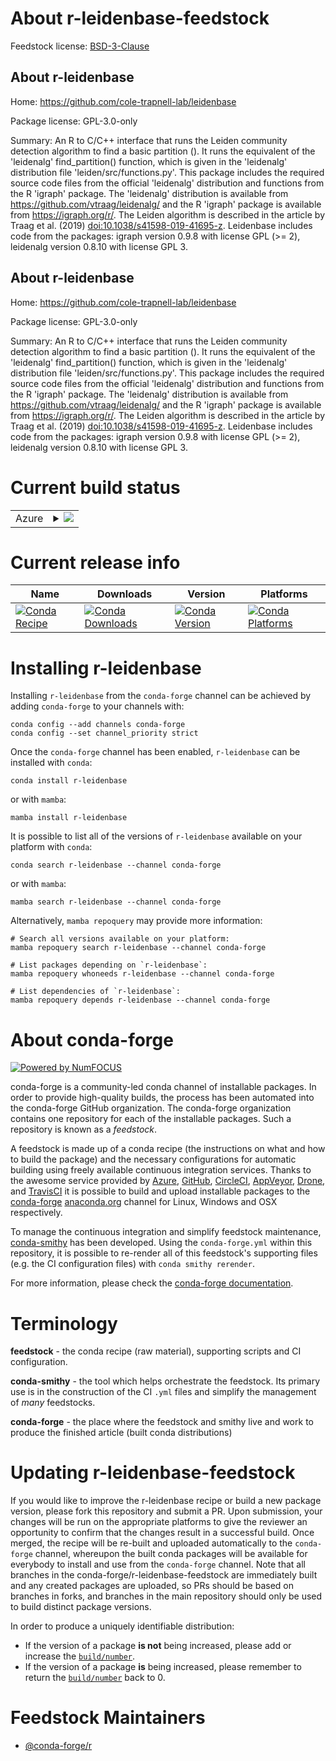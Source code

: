 About r-leidenbase-feedstock
============================

Feedstock license: [BSD-3-Clause](https://github.com/conda-forge/r-leidenbase-feedstock/blob/main/LICENSE.txt)


About r-leidenbase
------------------

Home: https://github.com/cole-trapnell-lab/leidenbase

Package license: GPL-3.0-only

Summary: An R to C/C++ interface that runs the Leiden community detection algorithm to find a basic partition (). It runs the equivalent of the 'leidenalg' find_partition() function, which is given in the 'leidenalg' distribution file 'leiden/src/functions.py'. This package includes the required source code files from the official 'leidenalg' distribution and functions from the R 'igraph' package.  The 'leidenalg' distribution is available from <https://github.com/vtraag/leidenalg/> and the R 'igraph' package is available from <https://igraph.org/r/>. The Leiden algorithm is described in the article by Traag et al. (2019) <doi:10.1038/s41598-019-41695-z>. Leidenbase includes code from the packages: igraph version 0.9.8 with license GPL (>= 2), leidenalg version 0.8.10 with license GPL 3.

About r-leidenbase
------------------

Home: https://github.com/cole-trapnell-lab/leidenbase

Package license: GPL-3.0-only

Summary: An R to C/C++ interface that runs the Leiden community detection algorithm to find a basic partition (). It runs the equivalent of the 'leidenalg' find_partition() function, which is given in the 'leidenalg' distribution file 'leiden/src/functions.py'. This package includes the required source code files from the official 'leidenalg' distribution and functions from the R 'igraph' package.  The 'leidenalg' distribution is available from <https://github.com/vtraag/leidenalg/> and the R 'igraph' package is available from <https://igraph.org/r/>. The Leiden algorithm is described in the article by Traag et al. (2019) <doi:10.1038/s41598-019-41695-z>. Leidenbase includes code from the packages: igraph version 0.9.8 with license GPL (>= 2), leidenalg version 0.8.10 with license GPL 3.

Current build status
====================


<table>
    
  <tr>
    <td>Azure</td>
    <td>
      <details>
        <summary>
          <a href="https://dev.azure.com/conda-forge/feedstock-builds/_build/latest?definitionId=24878&branchName=main">
            <img src="https://dev.azure.com/conda-forge/feedstock-builds/_apis/build/status/r-leidenbase-feedstock?branchName=main">
          </a>
        </summary>
        <table>
          <thead><tr><th>Variant</th><th>Status</th></tr></thead>
          <tbody><tr>
              <td>linux_64_r_base4.4</td>
              <td>
                <a href="https://dev.azure.com/conda-forge/feedstock-builds/_build/latest?definitionId=24878&branchName=main">
                  <img src="https://dev.azure.com/conda-forge/feedstock-builds/_apis/build/status/r-leidenbase-feedstock?branchName=main&jobName=linux&configuration=linux%20linux_64_r_base4.4" alt="variant">
                </a>
              </td>
            </tr><tr>
              <td>linux_64_r_base4.5</td>
              <td>
                <a href="https://dev.azure.com/conda-forge/feedstock-builds/_build/latest?definitionId=24878&branchName=main">
                  <img src="https://dev.azure.com/conda-forge/feedstock-builds/_apis/build/status/r-leidenbase-feedstock?branchName=main&jobName=linux&configuration=linux%20linux_64_r_base4.5" alt="variant">
                </a>
              </td>
            </tr><tr>
              <td>linux_aarch64_r_base4.4</td>
              <td>
                <a href="https://dev.azure.com/conda-forge/feedstock-builds/_build/latest?definitionId=24878&branchName=main">
                  <img src="https://dev.azure.com/conda-forge/feedstock-builds/_apis/build/status/r-leidenbase-feedstock?branchName=main&jobName=linux&configuration=linux%20linux_aarch64_r_base4.4" alt="variant">
                </a>
              </td>
            </tr><tr>
              <td>linux_aarch64_r_base4.5</td>
              <td>
                <a href="https://dev.azure.com/conda-forge/feedstock-builds/_build/latest?definitionId=24878&branchName=main">
                  <img src="https://dev.azure.com/conda-forge/feedstock-builds/_apis/build/status/r-leidenbase-feedstock?branchName=main&jobName=linux&configuration=linux%20linux_aarch64_r_base4.5" alt="variant">
                </a>
              </td>
            </tr><tr>
              <td>linux_ppc64le_r_base4.4</td>
              <td>
                <a href="https://dev.azure.com/conda-forge/feedstock-builds/_build/latest?definitionId=24878&branchName=main">
                  <img src="https://dev.azure.com/conda-forge/feedstock-builds/_apis/build/status/r-leidenbase-feedstock?branchName=main&jobName=linux&configuration=linux%20linux_ppc64le_r_base4.4" alt="variant">
                </a>
              </td>
            </tr><tr>
              <td>linux_ppc64le_r_base4.5</td>
              <td>
                <a href="https://dev.azure.com/conda-forge/feedstock-builds/_build/latest?definitionId=24878&branchName=main">
                  <img src="https://dev.azure.com/conda-forge/feedstock-builds/_apis/build/status/r-leidenbase-feedstock?branchName=main&jobName=linux&configuration=linux%20linux_ppc64le_r_base4.5" alt="variant">
                </a>
              </td>
            </tr><tr>
              <td>osx_64_r_base4.4</td>
              <td>
                <a href="https://dev.azure.com/conda-forge/feedstock-builds/_build/latest?definitionId=24878&branchName=main">
                  <img src="https://dev.azure.com/conda-forge/feedstock-builds/_apis/build/status/r-leidenbase-feedstock?branchName=main&jobName=osx&configuration=osx%20osx_64_r_base4.4" alt="variant">
                </a>
              </td>
            </tr><tr>
              <td>osx_64_r_base4.5</td>
              <td>
                <a href="https://dev.azure.com/conda-forge/feedstock-builds/_build/latest?definitionId=24878&branchName=main">
                  <img src="https://dev.azure.com/conda-forge/feedstock-builds/_apis/build/status/r-leidenbase-feedstock?branchName=main&jobName=osx&configuration=osx%20osx_64_r_base4.5" alt="variant">
                </a>
              </td>
            </tr><tr>
              <td>osx_arm64_r_base4.4</td>
              <td>
                <a href="https://dev.azure.com/conda-forge/feedstock-builds/_build/latest?definitionId=24878&branchName=main">
                  <img src="https://dev.azure.com/conda-forge/feedstock-builds/_apis/build/status/r-leidenbase-feedstock?branchName=main&jobName=osx&configuration=osx%20osx_arm64_r_base4.4" alt="variant">
                </a>
              </td>
            </tr><tr>
              <td>osx_arm64_r_base4.5</td>
              <td>
                <a href="https://dev.azure.com/conda-forge/feedstock-builds/_build/latest?definitionId=24878&branchName=main">
                  <img src="https://dev.azure.com/conda-forge/feedstock-builds/_apis/build/status/r-leidenbase-feedstock?branchName=main&jobName=osx&configuration=osx%20osx_arm64_r_base4.5" alt="variant">
                </a>
              </td>
            </tr><tr>
              <td>win_64_r_base4.4</td>
              <td>
                <a href="https://dev.azure.com/conda-forge/feedstock-builds/_build/latest?definitionId=24878&branchName=main">
                  <img src="https://dev.azure.com/conda-forge/feedstock-builds/_apis/build/status/r-leidenbase-feedstock?branchName=main&jobName=win&configuration=win%20win_64_r_base4.4" alt="variant">
                </a>
              </td>
            </tr><tr>
              <td>win_64_r_base4.5</td>
              <td>
                <a href="https://dev.azure.com/conda-forge/feedstock-builds/_build/latest?definitionId=24878&branchName=main">
                  <img src="https://dev.azure.com/conda-forge/feedstock-builds/_apis/build/status/r-leidenbase-feedstock?branchName=main&jobName=win&configuration=win%20win_64_r_base4.5" alt="variant">
                </a>
              </td>
            </tr>
          </tbody>
        </table>
      </details>
    </td>
  </tr>
</table>

Current release info
====================

| Name | Downloads | Version | Platforms |
| --- | --- | --- | --- |
| [![Conda Recipe](https://img.shields.io/badge/recipe-r--leidenbase-green.svg)](https://anaconda.org/conda-forge/r-leidenbase) | [![Conda Downloads](https://img.shields.io/conda/dn/conda-forge/r-leidenbase.svg)](https://anaconda.org/conda-forge/r-leidenbase) | [![Conda Version](https://img.shields.io/conda/vn/conda-forge/r-leidenbase.svg)](https://anaconda.org/conda-forge/r-leidenbase) | [![Conda Platforms](https://img.shields.io/conda/pn/conda-forge/r-leidenbase.svg)](https://anaconda.org/conda-forge/r-leidenbase) |

Installing r-leidenbase
=======================

Installing `r-leidenbase` from the `conda-forge` channel can be achieved by adding `conda-forge` to your channels with:

```
conda config --add channels conda-forge
conda config --set channel_priority strict
```

Once the `conda-forge` channel has been enabled, `r-leidenbase` can be installed with `conda`:

```
conda install r-leidenbase
```

or with `mamba`:

```
mamba install r-leidenbase
```

It is possible to list all of the versions of `r-leidenbase` available on your platform with `conda`:

```
conda search r-leidenbase --channel conda-forge
```

or with `mamba`:

```
mamba search r-leidenbase --channel conda-forge
```

Alternatively, `mamba repoquery` may provide more information:

```
# Search all versions available on your platform:
mamba repoquery search r-leidenbase --channel conda-forge

# List packages depending on `r-leidenbase`:
mamba repoquery whoneeds r-leidenbase --channel conda-forge

# List dependencies of `r-leidenbase`:
mamba repoquery depends r-leidenbase --channel conda-forge
```


About conda-forge
=================

[![Powered by
NumFOCUS](https://img.shields.io/badge/powered%20by-NumFOCUS-orange.svg?style=flat&colorA=E1523D&colorB=007D8A)](https://numfocus.org)

conda-forge is a community-led conda channel of installable packages.
In order to provide high-quality builds, the process has been automated into the
conda-forge GitHub organization. The conda-forge organization contains one repository
for each of the installable packages. Such a repository is known as a *feedstock*.

A feedstock is made up of a conda recipe (the instructions on what and how to build
the package) and the necessary configurations for automatic building using freely
available continuous integration services. Thanks to the awesome service provided by
[Azure](https://azure.microsoft.com/en-us/services/devops/), [GitHub](https://github.com/),
[CircleCI](https://circleci.com/), [AppVeyor](https://www.appveyor.com/),
[Drone](https://cloud.drone.io/welcome), and [TravisCI](https://travis-ci.com/)
it is possible to build and upload installable packages to the
[conda-forge](https://anaconda.org/conda-forge) [anaconda.org](https://anaconda.org/)
channel for Linux, Windows and OSX respectively.

To manage the continuous integration and simplify feedstock maintenance,
[conda-smithy](https://github.com/conda-forge/conda-smithy) has been developed.
Using the ``conda-forge.yml`` within this repository, it is possible to re-render all of
this feedstock's supporting files (e.g. the CI configuration files) with ``conda smithy rerender``.

For more information, please check the [conda-forge documentation](https://conda-forge.org/docs/).

Terminology
===========

**feedstock** - the conda recipe (raw material), supporting scripts and CI configuration.

**conda-smithy** - the tool which helps orchestrate the feedstock.
                   Its primary use is in the construction of the CI ``.yml`` files
                   and simplify the management of *many* feedstocks.

**conda-forge** - the place where the feedstock and smithy live and work to
                  produce the finished article (built conda distributions)


Updating r-leidenbase-feedstock
===============================

If you would like to improve the r-leidenbase recipe or build a new
package version, please fork this repository and submit a PR. Upon submission,
your changes will be run on the appropriate platforms to give the reviewer an
opportunity to confirm that the changes result in a successful build. Once
merged, the recipe will be re-built and uploaded automatically to the
`conda-forge` channel, whereupon the built conda packages will be available for
everybody to install and use from the `conda-forge` channel.
Note that all branches in the conda-forge/r-leidenbase-feedstock are
immediately built and any created packages are uploaded, so PRs should be based
on branches in forks, and branches in the main repository should only be used to
build distinct package versions.

In order to produce a uniquely identifiable distribution:
 * If the version of a package **is not** being increased, please add or increase
   the [``build/number``](https://docs.conda.io/projects/conda-build/en/latest/resources/define-metadata.html#build-number-and-string).
 * If the version of a package **is** being increased, please remember to return
   the [``build/number``](https://docs.conda.io/projects/conda-build/en/latest/resources/define-metadata.html#build-number-and-string)
   back to 0.

Feedstock Maintainers
=====================

* [@conda-forge/r](https://github.com/orgs/conda-forge/teams/r/)

